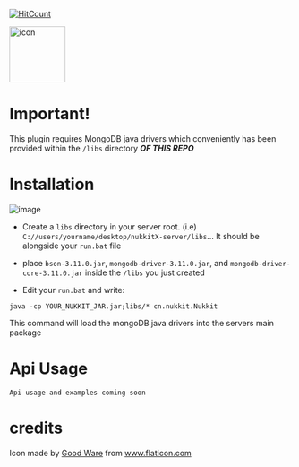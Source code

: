 [![HitCount](http://hits.dwyl.io/TimelessMC/NukkitDB.svg)](http://hits.dwyl.io/TimelessMC/NukkitDB)

<img src="https://i.imgur.com/RIWMp43.png" alt="icon" width="100px" />

# Important!
This plugin requires MongoDB java drivers which conveniently has been provided within the `/libs` directory ***OF THIS REPO***

# Installation
<img src="https://imgur.com/QmG58Yz.png" alt="image"/>

- Create a `libs` directory in your server root. (i.e) `C://users/yourname/desktop/nukkitX-server/libs`... It should be alongside your `run.bat` file  

- place `bson-3.11.0.jar`, `mongodb-driver-3.11.0.jar`, and `mongodb-driver-core-3.11.0.jar` inside the `/libs` you just created

- Edit your `run.bat` and write:
```batch
java -cp YOUR_NUKKIT_JAR.jar;libs/* cn.nukkit.Nukkit
```
This command will load the mongoDB java drivers into the servers main package

# Api Usage
```text
Api usage and examples coming soon
```

# credits
Icon made by <a href="https://www.flaticon.com/authors/good-ware" title="Good Ware">Good Ware</a> from <a href="https://www.flaticon.com/" title="Flaticon">www.flaticon.com</a>